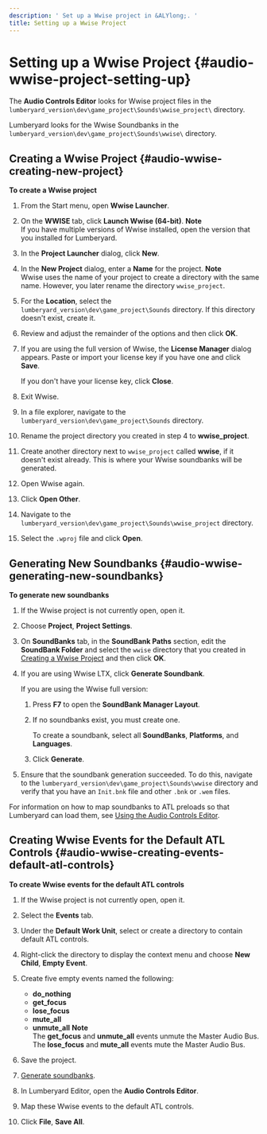 ```yaml
---
description: ' Set up a Wwise project in &ALYlong;. '
title: Setting up a Wwise Project
---
```

# Setting up a Wwise Project {#audio-wwise-project-setting-up}

The **Audio Controls Editor** looks for Wwise project files in the `lumberyard_version\dev\game_project\Sounds\wwise_project\` directory\.

Lumberyard looks for the Wwise Soundbanks in the `lumberyard_version\dev\game_project\Sounds\wwise\` directory\.

## Creating a Wwise Project {#audio-wwise-creating-new-project}

**To create a Wwise project**

1. From the Start menu, open **Wwise Launcher**\.

1. On the **WWISE** tab, click **Launch Wwise \(64\-bit\)**\.
**Note**  
If you have multiple versions of Wwise installed, open the version that you installed for Lumberyard\.

1. In the **Project Launcher** dialog, click **New**\.

1. In the **New Project** dialog, enter a **Name** for the project\.
**Note**  
Wwise uses the name of your project to create a directory with the same name\. However, you later rename the directory `wwise_project`\.

1. For the **Location**, select the `lumberyard_version\dev\game_project\Sounds` directory\. If this directory doesn't exist, create it\.

1. Review and adjust the remainder of the options and then click **OK**\.

1. If you are using the full version of Wwise, the **License Manager** dialog appears\. Paste or import your license key if you have one and click **Save**\. 

   If you don't have your license key, click **Close**\. 

1. Exit Wwise\.

1. In a file explorer, navigate to the `lumberyard_version\dev\game_project\Sounds` directory\.

1. Rename the project directory you created in step 4 to **wwise\_project**\.

1. Create another directory next to `wwise_project` called **wwise**, if it doesn't exist already\. This is where your Wwise soundbanks will be generated\.

1. Open Wwise again\.

1. Click **Open Other**\.

1. Navigate to the `lumberyard_version\dev\game_project\Sounds\wwise_project` directory\.

1.  Select the `.wproj` file and click **Open**\.

## Generating New Soundbanks {#audio-wwise-generating-new-soundbanks}

**To generate new soundbanks**

1. If the Wwise project is not currently open, open it\.

1. Choose **Project**, **Project Settings**\.

1. On **SoundBanks** tab, in the **SoundBank Paths** section, edit the **SoundBank Folder** and select the `wwise` directory that you created in [Creating a Wwise Project](#audio-wwise-creating-new-project) and then click **OK**\.

1. If you are using Wwise LTX, click **Generate Soundbank**\.

   If you are using the Wwise full version:

   1. Press **F7** to open the **SoundBank Manager Layout**\.

   1. If no soundbanks exist, you must create one\.

      To create a soundbank, select all **SoundBanks**, **Platforms**, and **Languages**\.

   1. Click **Generate**\.

1. Ensure that the soundbank generation succeeded\. To do this, navigate to the `lumberyard_version\dev\game_project\Sounds\wwise` directory and verify that you have an `Init.bnk` file and other `.bnk` or `.wem` files\.

For information on how to map soundbanks to ATL preloads so that Lumberyard can load them, see [Using the Audio Controls Editor](/docs/userguide/audio/atl-editor.md)\.

## Creating Wwise Events for the Default ATL Controls {#audio-wwise-creating-events-default-atl-controls}

**To create Wwise events for the default ATL controls**

1. If the Wwise project is not currently open, open it\.

1. Select the **Events** tab\.

1. Under the **Default Work Unit**, select or create a directory to contain default ATL controls\.

1. Right\-click the directory to display the context menu and choose **New Child**, **Empty Event**\.

1. Create five empty events named the following:
   + **do\_nothing**
   + **get\_focus**
   + **lose\_focus**
   + **mute\_all**
   + **unmute\_all**
**Note**  
The **get\_focus** and **unmute\_all** events unmute the Master Audio Bus\.
The **lose\_focus** and **mute\_all** events mute the Master Audio Bus\.

1. Save the project\.

1. [Generate soundbanks](#audio-wwise-generating-new-soundbanks)\.

1. In Lumberyard Editor, open the **Audio Controls Editor**\.

1. Map these Wwise events to the default ATL controls\.

1. Click **File**, **Save All**\.